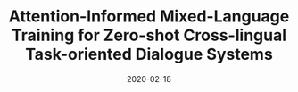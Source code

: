 ---
title: "Attention-Informed Mixed-Language Training for Zero-shot Cross-lingual Task-oriented Dialogue Systems"
collection: publications
status: unpublished
permalink: /publication/2020-02-18-paper-attention
excerpt: ''
date: 2020-02-18
venue: 'AAAI'
paperurl: ''
authors: 'Zihan Liu*, Genta Indra Winata*, Zhaojiang Lin, Peng Xu, Pascale Fung'
citation: ''
paper: 'https://arxiv.org/pdf/1911.09273.pdf'
code: 'https://github.com/zliucr/mixed-language-training'
---